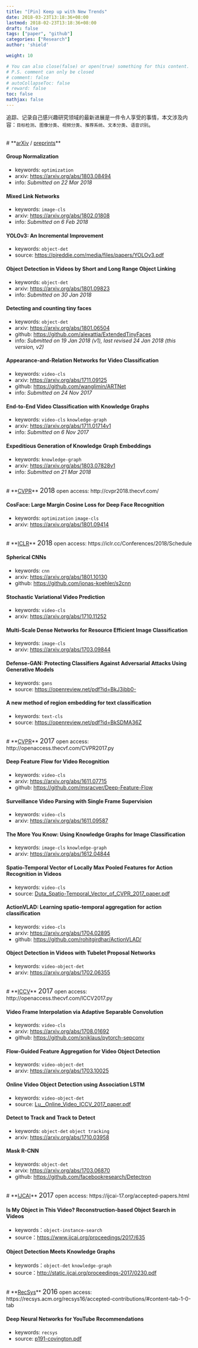 ```yaml
---
title: "[Pin] Keep up with New Trends"
date: 2018-03-23T13:18:36+08:00
lastmod: 2018-02-23T13:18:36+08:00
draft: false
tags: ["paper", "github"]
categories: ["Research"]
author: 'shield'

weight: 10

# You can also close(false) or open(true) something for this content.
# P.S. comment can only be closed
# comment: false
# autoCollapseToc: false
# reward: false
toc: false
mathjax: false
---
```


追踪、记录自己感兴趣研究领域的最新进展是一件令人享受的事情，本文涉及内容：`目标检测`、`图像分类`、`视频分类`、`推荐系统`、`文本分类`、`语音识别`。

<!--more-->

<br>
# **<u>arXiv</u> / <u>preprints</u>**

#### **Group Normalization**
- keywords: `optimization`
- arxiv: https://arxiv.org/abs/1803.08494
- info: *Submitted on 22 Mar 2018*

#### **Mixed Link Networks**
- keywords: `image-cls`
- arxiv: https://arxiv.org/abs/1802.01808
- info: *Submitted on 6 Feb 2018*

#### **YOLOv3: An Incremental Improvement**
- keywords: `object-det`
- source: https://pjreddie.com/media/files/papers/YOLOv3.pdf

#### **Object Detection in Videos by Short and Long Range Object Linking**
- keywords: `object-det`
- arxiv: https://arxiv.org/abs/1801.09823
- info: *Submitted on 30 Jan 2018*

#### **Detecting and counting tiny faces**
- keywords: `object-det`
- arxiv: https://arxiv.org/abs/1801.06504
- github: https://github.com/alexattia/ExtendedTinyFaces
- info: *Submitted on 19 Jan 2018 (v1), last revised 24 Jan 2018 (this version, v2)*

#### **Appearance-and-Relation Networks for Video Classification**
- keywords: `video-cls`
- arxiv: https://arxiv.org/abs/1711.09125
- github: https://github.com/wanglimin/ARTNet
- info: *Submitted on 24 Nov 2017*

#### **End-to-End Video Classification with Knowledge Graphs**
- keywords: `video-cls` `knowledge-graph`
- arxiv: https://arxiv.org/abs/1711.01714v1
- info: *Submitted on 6 Nov 2017*

#### **Expeditious Generation of Knowledge Graph Embeddings**
- keywords: `knowledge-graph`
- arxiv: https://arxiv.org/abs/1803.07828v1
- info: *Submitted on 21 Mar 2018*

<br>
# **<u>CVPR</u>** <font size="4">2018</font> 
<font>open access: </font> http://cvpr2018.thecvf.com/

#### **CosFace: Large Margin Cosine Loss for Deep Face Recognition**
- keywords: `optimization` `image-cls`
- arxiv: https://arxiv.org/abs/1801.09414

<br>
# **<u>ICLR</u>** <font size="4">2018</font>
<font>open access: </font> https://iclr.cc/Conferences/2018/Schedule

#### **Spherical CNNs**
- keywords: `cnn`
- arxiv: https://arxiv.org/abs/1801.10130
- github: https://github.com/jonas-koehler/s2cnn

#### **Stochastic Variational Video Prediction**
- keywords: `video-cls`
- arxiv: https://arxiv.org/abs/1710.11252

#### **Multi-Scale Dense Networks for Resource Efficient Image Classification**
- keywords: `image-cls`
- arxiv: https://arxiv.org/abs/1703.09844

#### **Defense-GAN: Protecting Classifiers Against Adversarial Attacks Using Generative Models**
- keywords: `gans`
- source: https://openreview.net/pdf?id=BkJ3ibb0-


#### **A new method of region embedding for text classification**
- keywords: `text-cls`
- source: https://openreview.net/pdf?id=BkSDMA36Z


<br>
# **<u>CVPR</u>** <font size="4">2017</font> 
<font>open access: </font> http://openaccess.thecvf.com/CVPR2017.py

#### **Deep Feature Flow for Video Recognition**
- keywords: `video-cls`
- arxiv: https://arxiv.org/abs/1611.07715
- github: https://github.com/msracver/Deep-Feature-Flow

#### **Surveillance Video Parsing with Single Frame Supervision**
- keywords: `video-cls`
- arxiv: https://arxiv.org/abs/1611.09587

#### **The More You Know: Using Knowledge Graphs for Image Classification**
- keywords: `image-cls` `knowledge-graph`
- arxiv: https://arxiv.org/abs/1612.04844

#### **Spatio-Temporal Vector of Locally Max Pooled Features for Action Recognition in Videos** 
- keywords: `video-cls`
- source: [Duta_Spatio-Temporal_Vector_of_CVPR_2017_paper.pdf](http://openaccess.thecvf.com/content_cvpr_2017/papers/Duta_Spatio-Temporal_Vector_of_CVPR_2017_paper.pdf)

#### **ActionVLAD: Learning spatio-temporal aggregation for action classification** 
- keywords: `video-cls`
- arxiv: https://arxiv.org/abs/1704.02895
- github: https://github.com/rohitgirdhar/ActionVLAD/

#### **Object Detection in Videos with Tubelet Proposal Networks**
- keywords: `video-object-det`
- arxiv: https://arxiv.org/abs/1702.06355

<br>
# **<u>ICCV</u>** <font size="4">2017</font> 
<font>open access: </font> http://openaccess.thecvf.com/ICCV2017.py

#### **Video Frame Interpolation via Adaptive Separable Convolution**
- keywords: `video-cls`
- arxiv: https://arxiv.org/abs/1708.01692
- github: https://github.com/sniklaus/pytorch-sepconv

#### **Flow-Guided Feature Aggregation for Video Object Detection**
- keywords: `video-object-det`
- arxiv: https://arxiv.org/abs/1703.10025

#### **Online Video Object Detection using Association LSTM**
- keywords: `video-object-det`
- source: [Lu__Online_Video_ICCV_2017_paper.pdf](http://openaccess.thecvf.com/content_ICCV_2017/papers/Lu__Online_Video_ICCV_2017_paper.pdf)

#### **Detect to Track and Track to Detect**
- keywords: `object-det` `object tracking`
- arxiv: https://arxiv.org/abs/1710.03958

#### **Mask R-CNN**
- keywords: `object-det`
- arvix: https://arxiv.org/abs/1703.06870
- github: https://github.com/facebookresearch/Detectron


<br>
# **<u>IJCAI</u>** <font size="4">2017</font>
<font>open access: </font> https://ijcai-17.org/accepted-papers.html

#### **Is My Object in This Video? Reconstruction-based Object Search in Videos**
- keywords：`object-instance-search`
- source：https://www.ijcai.org/proceedings/2017/635

#### **Object Detection Meets Knowledge Graphs**
- keywords：`object-det` `knowledge-graph`
- source：http://static.ijcai.org/proceedings-2017/0230.pdf

<br>
# **<u>RecSys</u>** <font size="4">2016</font>
<font>open access: </font> https://recsys.acm.org/recsys16/accepted-contributions/#content-tab-1-0-tab

#### **Deep Neural Networks for YouTube Recommendations**
- keywords: `recsys`
- source: [p191-covington.pdf](https://dl.acm.org/ft_gateway.cfm?id=2959190&ftid=1785037&dwn=1&CFID=5058148&CFTOKEN=32105a60929555d9-F01FA8C2-FD4D-E25D-B221ED336ED6F23B)

<br>
